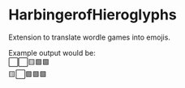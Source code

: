 # HarbingerofHieroglyphs

Extension to translate wordle games into emojis.

Example output would be: <br />
⬜️⬜️🟨🟩🟩 <br />
🟨⬜️🟩🟩🟩
